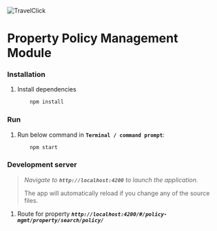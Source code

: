 ![TravelClick](https://static-tx.travelclick.com/tc-images/logo/travelclick-logo-wide.png "TravelClick")
# Property Policy Management Module

### Installation
1. Install dependencies
    ```javascript
        npm install
    ```

### Run
1. Run below command in **`Terminal / command prompt`**:
    ```javascript
        npm start
    ```

### Development server
>*Navigate to ***`http://localhost:4200`*** to launch the application.*
>
>The app will automatically reload if you change any of the source files.
>
1. Route for property ***`http://localhost:4200/#/policy-mgmt/property/search/policy/`***
